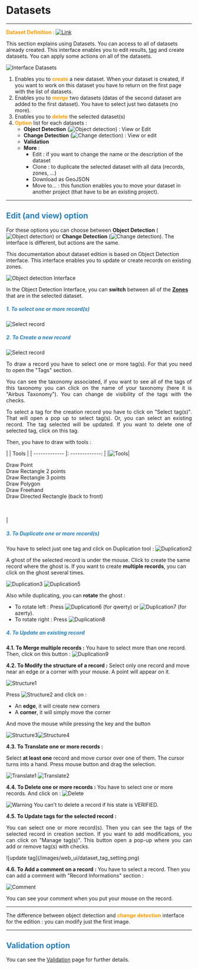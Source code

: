 # Datasets

-----------------

**<span style="color:#ff9900">Dataset Definition : </span>** [![Link](/images/web_ui/link.png)](interface.md)

This section explains using Datasets. You can access to all of datasets already created. This interface enables you to edit results, [tag](interface.md) and create datasets. You can apply some actions on all of the datasets.

![Interface Datasets](/images/web_ui/datasets_interface.png)

1. Enables you to **<span style="color:#ff9900">create</span>** a new dataset. When your dataset is created, if you want to work on this dataset you have to return on the first page with the list of datasets.
2. Enables you to **<span style="color:#ff9900">merge</span>** two datasets (datas of the second dataset are added to the first dataset). You have to select just two datasets (no more).
3. Enables you to **<span style="color:#ff9900">delete</span>** the selected dataset(s)
4. **<span style="color:#ff9900">Option</span>** list for each datasets :
    * **Object Detection** (![Object detection](/images/web_ui/datasets_objectdetection.png)) : View or Edit
    * **Change Detection** (![Change detection](/images/web_ui/datasets_changedetection.png)) : View or edit
    * **Validation**
    * **More** :
        * Edit : if you want to change the name or the description of the dataset
        * Clone : to duplicate the selected dataset with all data (records, zones, ...)
        * Download as GeoJSON
        * Move to... : this function enables you to move your dataset in another project (that have to be an existing project).

-----------------

## <span style="color:#2980b9">Edit (and view) option</span>

For these options you can choose between **Object Detection** (![Object detection](/images/web_ui/datasets_objectdetection.png)) or **Change Detection** (![Change detection](/images/web_ui/datasets_changedetection.png)). The interface is different, but actions are the same.

This documentation about dataset edition is based on Object Detection interface. This interface enables you to update or create records on existing zones.

![Object detection Interface](/images/web_ui/dataset_objectdetection_interface.png)

In the Object Detection Interface, you can **switch** between all of the **[Zones](zone.md "Zones Page")** that are in the selected dataset.

##### <span style="color:#2980b9">1. To select one or more record(s)</span>

![Select record](/images/web_ui/datasets_selectrecord.png)

##### <span style="color:#2980b9">2. To Create a new record</span>

![Select record](/images/web_ui/dataset_selectrecord.png)

<p style='text-align: justify;'>To draw a record you have to select one or more tag(s). For that you need to open the "Tags" section.</p>

<!--![Draw record](/images/web_ui/datasets_drawrecord.png)-->

<p style='text-align: justify;'>You can see the taxonomy associated, if you want to see all of the tags of this taxonomy you can click on the name of your taxonomy (here it is "Airbus Taxonomy"). You can change de visibility of the tags with the checks.</p>

<p style='text-align: justify;'>To select a tag for the creation record you have to click on "Select tag(s)". That will open a pop up to select tag(s). Or, you can select an existing record. The tag selected will be updated. If you want to delete one of selected tag, click on this tag.</p> 

Then, you have to draw with tools :

|               |       Tools     |
| ------------- |: -------------: |
|![Tools](/images/web_ui/datasets_toolsrecord.png)| <p style='text-align: left;'>Draw Point<br/>Draw Rectangle 2 points<br/>Draw Rectangle 3 points<br/>Draw Polygon<br/>Draw Freehand<br/>Draw Directed Rectangle (back to front)<br/><br/><br/></p>|

##### <span style="color:#2980b9">3. To Duplicate one or more record(s)</span>

You have to select just one tag and click on Duplication tool : ![Duplication2](/images/web_ui/datasets_duplication2.png)

A ghost of the selected record is under the mouse. Click to create the same record where the ghost is. If you want to create **multiple records**, you can click on the ghost several times.

![Duplication3](/images/web_ui/datasets_duplication3.png)
![Duplication5](/images/web_ui/datasets_duplicationmult2.png)

Also while duplicating, you can **rotate** the ghost :

- To rotate left : Press ![Duplication6](/images/web_ui/datasets_duplicationq.png) (for qwerty) or ![Duplication7](/images/web_ui/datasets_duplicationa.png) (for azerty).
- To rotate right : Press ![Duplication8](/images/web_ui/datasets_duplicatione.png)

##### <span style="color:#2980b9">4. To Update an existing record</span>

**4.1. To Merge multiple records :**</span> You have to select more than one record. Then, click on this button : ![Duplication9](/images/web_ui/datasets_duplication4.png)

**4.2. To Modify the structure of a record :** Select only one record and move near an edge or a corner with your mouse. A point will appear on it.

![Structure1](/images/web_ui/datasets_struct.png)

Press ![Structure2](/images/web_ui/datasets_struct1.png) and click on :

- An **edge**, it will create new corners
- A **corner**, it will simply move the corner

And move the mouse while pressing the key and the button

![Structure3](/images/web_ui/datasets_struct2.png)![Structure4](/images/web_ui/datasets_struct3.png)

**4.3. To Translate one or more records :**

Select **at least one** record and move cursor over one of them. The cursor turns into a hand. Press mouse button and drag the selection.

![Translate1](/images/web_ui/datasets_translate1.png)        ![Translate2](/images/web_ui/datasets_translate2.png)

**4.4. To Delete one or more records :** You have to select one or more records. And click on : ![Delete](/images/web_ui/datasets_deleterecord.png)

![Warning](/images/web_ui/warning.png) You can't to delete a record if his state is VERIFIED.

**4.5. To Update tags for the selected record :**</span>

<p style='text-align: justify;'>You can select one or more record(s). Then you can see the tags of the selected record in creation section. If you want to add modifications, you can click on "Manage tag(s)". This button open a pop-up where you can add or remove tag(s) with checks.</p>
![update tag](/images/web_ui/dataset_tag_setting.png)

**4.6. To Add a comment on a record :** You have to select a record. Then you can add a comment with "Record Informations" section :

![Comment](/images/web_ui/dataset_comment.png)

You can see your comment when you put your mouse on the record.

-----------------

The difference between object detection and **<span style="color:#ff9900">change detection</span>** interface for the edition : you can modify just the first image.

-----------------

## <span style="color:#2980b9">Validation option</span>

You can see the [Validation](usecase.md) page for further details. 